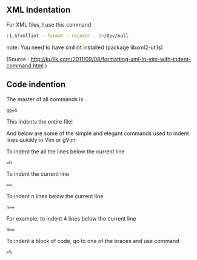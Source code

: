 
## XML Indentation

For XML files, I use this command

```bash
:1,$!xmllint --format --recover - 2>/dev/null
```

note: You need to have xmllint installed (package libxml2-utils)

(Source : http://ku1ik.com/2011/09/08/formatting-xml-in-vim-with-indent-command.html )

## Code indention

The master of all commands is

```
gg=G
```

This indents the entire file!

And below are some of the simple and elegant commands used to indent lines quickly in Vim or gVim.

To indent the all the lines below the current line

```
=G
```

To indent the current line

```
==
```

To indent n lines below the current line

```
n==
```

For example, to indent 4 lines below the current line

```
4==
```

To indent a block of code, go to one of the braces and use command

```
=%
```

